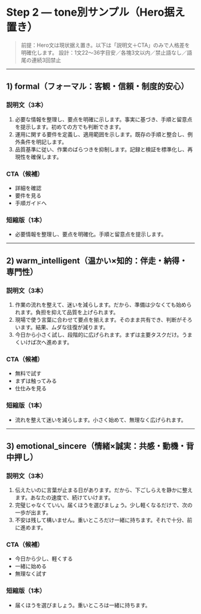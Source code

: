 # Step 2 — tone別サンプル（Hero据え置き）
> 前提：Hero文は現状据え置き。以下は「説明文＋CTA」のみで人格差を明確化します。
> 設計：1文22〜36字目安／各塊3文以内／禁止語なし／語尾の連続3回禁止

---

## 1) formal（フォーマル：客観・信頼・制度的安心）

### 説明文（3本）
1. 必要な情報を整理し、要点を明確に示します。事実に基づき、手順と留意点を提示します。初めての方でも判断できます。  
2. 運用に関する要件を定義し、適用範囲を示します。既存の手順と整合し、例外条件を明記します。  
3. 品質基準に従い、作業のばらつきを抑制します。記録と検証を標準化し、再現性を確保します。

### CTA（候補）
- 詳細を確認
- 要件を見る
- 手順ガイドへ

### 短縮版（1本）
- 必要情報を整理し、要点を明確化。手順と留意点を提示します。

---

## 2) warm_intelligent（温かい×知的：伴走・納得・専門性）

### 説明文（3本）
1. 作業の流れを整えて、迷いを減らします。だから、準備は少なくても始められます。負担を抑えて品質を上げられます。  
2. 現場で使う言葉に合わせて要点を揃えます。そのまま共有でき、判断がそろいます。結果、ムダな往復が減ります。  
3. 今日から小さく試し、段階的に広げられます。まずは主要タスクだけ。うまくいけば次へ進めます。

### CTA（候補）
- 無料で試す
- まずは触ってみる
- 仕仕みを見る

### 短縮版（1本）
- 流れを整えて迷いを減らします。小さく始めて、無理なく広げられます。

---

## 3) emotional_sincere（情緒×誠実：共感・動機・背中押し）

### 説明文（3本）
1. 伝えたいのに言葉が止まる日があります。だから、下ごしらえを静かに整えます。あなたの速度で、続けていけます。  
2. 完璧じゃなくていい。届くほうを選びましょう。少し軽くなるだけで、次の一歩が出ます。  
3. 不安は残して構いません。重いところだけ一緒に持ちます。それで十分、前に進めます。

### CTA（候補）
- 今日から少し、軽くする
- 一緒に始める
- 無理なく試す

### 短縮版（1本）
- 届くほうを選びましょう。重いところは一緒に持ちます。
